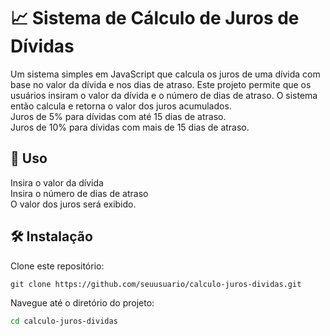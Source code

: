 <h1> 📈 Sistema de Cálculo de Juros de Dívidas </h1>
Um sistema simples em JavaScript que calcula os juros de uma dívida com base no valor da dívida e nos dias de atraso.
Este projeto permite que os usuários insiram o valor da dívida e o número de dias de atraso. O sistema então calcula e retorna o valor dos juros acumulados.
<br>
Juros de 5% para dívidas com até 15 dias de atraso.
<br>
Juros de 10% para dívidas com mais de 15 dias de atraso.


 <h2>🚀 Uso </h2>
Insira o valor da dívida
<br>
Insira o número de dias de atraso
<br>
O valor dos juros será exibido.

<h2>🛠️ Instalação </h2>
Clone este repositório:



    git clone https://github.com/seuusuario/calculo-juros-dividas.git
   


 Navegue até o diretório do projeto:

````bash
cd calculo-juros-dividas


